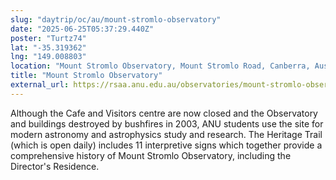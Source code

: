 ```yaml
---
slug: "daytrip/oc/au/mount-stromlo-observatory"
date: "2025-06-25T05:37:29.440Z"
poster: "Turtz74"
lat: "-35.319362"
lng: "149.008803"
location: "Mount Stromlo Observatory, Mount Stromlo Road, Canberra, Australian Capital Territory, Australia"
title: "Mount Stromlo Observatory"
external_url: https://rsaa.anu.edu.au/observatories/mount-stromlo-observatory/heritage-trail-and-director-s-residence
---
```

Although the Cafe and Visitors centre are now closed and the Observatory and buildings destroyed by bushfires in 2003, ANU students use the site for modern astronomy and astrophysics study and research. The Heritage Trail (which is open daily) includes 11 interpretive signs which together provide a comprehensive history of Mount Stromlo Observatory, including the Director's Residence.